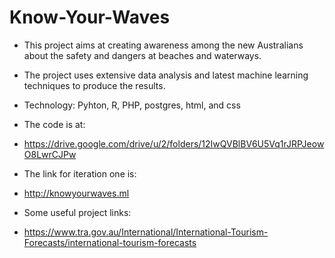 # Know-Your-Waves
* This project aims at creating awareness among the new Australians about the safety and dangers at beaches and waterways. 
* The project uses extensive data analysis and latest machine learning techniques to produce the results.

* Technology: Pyhton, R, PHP, postgres, html, and css

* The code is at:
* https://drive.google.com/drive/u/2/folders/12IwQVBlBV6U5Vq1rJRPJeowO8LwrCJPw

* The link for iteration one is:
* http://knowyourwaves.ml

* Some useful project links:
* https://www.tra.gov.au/International/International-Tourism-Forecasts/international-tourism-forecasts
